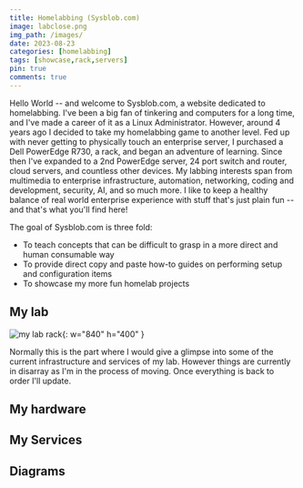 ```yaml
---
title: Homelabbing (Sysblob.com)
image: labclose.png
img_path: /images/
date: 2023-08-23
categories: [homelabbing]
tags: [showcase,rack,servers]
pin: true
comments: true
---
```


Hello World -- and welcome to Sysblob.com, a website dedicated to homelabbing. I've been a big fan of tinkering and computers for a long time, and I've made a career of it as a Linux Administrator. However, around 4 years ago I decided to take my homelabbing game to another level. Fed up with never getting to physically touch an enterprise server, I purchased a Dell PowerEdge R730, a rack, and began an adventure of learning. Since then I've expanded to a 2nd PowerEdge server, 24 port switch and router, cloud servers, and countless other devices. My labbing interests span from multimedia to enterprise infrastructure, automation, networking, coding and development, security, AI, and so much more. I like to keep a healthy balance of real world enterprise experience with stuff that's just plain fun -- and that's what you'll find here!

The goal of Sysblob.com is three fold:

- To teach concepts that can be difficult to grasp in a more direct and human consumable way
- To provide direct copy and paste how-to guides on performing setup and configuration items
- To showcase my more fun homelab projects

## My lab

![my lab rack](homelabbing.png){: w="840" h="400" }

Normally this is the part where I would give a glimpse into some of the current infrastructure and services of my lab. However things are currently in disarray as I'm in the process of moving. Once everything is back to order I'll update.

## My hardware

## My Services

## Diagrams
